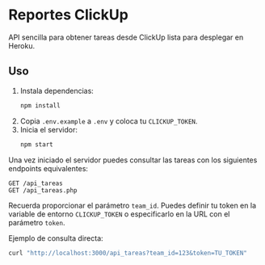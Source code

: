 # Reportes ClickUp

API sencilla para obtener tareas desde ClickUp lista para desplegar en Heroku.

## Uso

1. Instala dependencias:
   ```bash
   npm install
   ```
2. Copia `.env.example` a `.env` y coloca tu `CLICKUP_TOKEN`.
3. Inicia el servidor:
   ```bash
   npm start
   ```

Una vez iniciado el servidor puedes consultar las tareas con los siguientes
endpoints equivalentes:

```
GET /api_tareas
GET /api_tareas.php
```

Recuerda proporcionar el parámetro `team_id`.
Puedes definir tu token en la variable de entorno `CLICKUP_TOKEN` o
especificarlo en la URL con el parámetro `token`.

Ejemplo de consulta directa:

```bash
curl "http://localhost:3000/api_tareas?team_id=123&token=TU_TOKEN"
```
